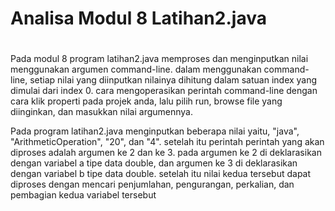 # Analisa Modul 8 Latihan2.java
#

Pada modul 8 program latihan2.java memproses dan menginputkan nilai menggunakan argumen command-line. dalam menggunakan command-line, setiap nilai yang diinputkan nilainya dihitung dalam satuan index yang dimulai dari index 0. cara mengoperasikan perintah command-line dengan cara klik properti pada projek anda, lalu pilih run, browse file yang diinginkan, dan masukkan nilai argumennya.

Pada program latihan2.java menginputkan beberapa nilai yaitu, "java",  "ArithmeticOperation", "20", dan "4". setelah itu perintah perintah yang akan diproses adalah argumen ke 2 dan ke 3. pada argumen ke 2 di deklarasikan dengan variabel a tipe data double, dan argumen ke 3 di deklarasikan dengan variabel b tipe data double. setelah itu nilai kedua tersebut dapat diproses dengan mencari penjumlahan, pengurangan, perkalian, dan pembagian kedua variabel tersebut